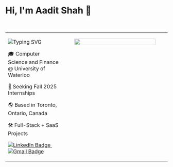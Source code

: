 <h1 align="left">Hi, I'm Aadit Shah 👋</h1>

<br/>

<table width="100%">
<tr>
<td width="35%" align="left" valign="top">

<p>
  <img src="https://readme-typing-svg.demolab.com?font=Fira+Code&weight=600&size=24&pause=1000&repeat=true&center=true&vCenter=true&width=350&lines=Software+Developer;Aspiring+Entrepreneur" alt="Typing SVG" />
</p>

<p>
  🎓 Computer Science and Finance @ University of Waterloo
</p>
<p>
  🚀 Seeking Fall 2025 Internships
</p>
<p>
  🌎 Based in Toronto, Ontario, Canada
</p>
<p>
  🛠️ Full-Stack + SaaS Projects
</p>

<p>
  <a href="https://www.linkedin.com/in/aaditshahh/">
    <img src="https://img.shields.io/badge/-LinkedIn-0A66C2?style=for-the-badge&logo=linkedin&logoColor=white" alt="LinkedIn Badge"/>
  </a>
  &nbsp;
  <a href="mailto:aadit12590@gmail.com">
    <img src="https://img.shields.io/badge/-Email-D14836?style=for-the-badge&logo=gmail&logoColor=white" alt="Gmail Badge"/>
  </a>
</p>

</td>

<td width="65%" align="center" valign="top">

<p align="center">
  <img src="https://skillicons.dev/icons?i=python,javascript,typescript,java,c,cpp,cs,bash,ruby,html,css,sql,dotnet,react,nextjs,rails,flask,tailwind,spring,git,github,postman,azure,dynamodb,scikitlearn,xgboost,tensorflow,matplotlib,numpy,pandas,plotly" width="90%" />
</p>

</td>
</tr>
</table>

